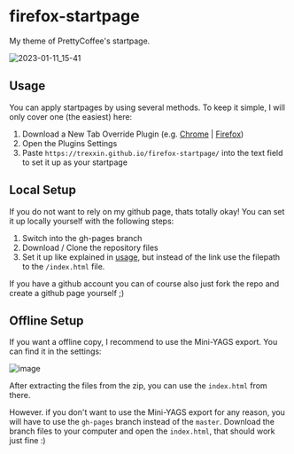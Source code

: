 # firefox-startpage
My theme of PrettyCoffee's startpage.

![2023-01-11_15-41](https://user-images.githubusercontent.com/52933202/211924395-dacdd4fd-0290-4622-89d0-bdd94e50c8a2.png)

## Usage
You can apply startpages by using several methods. To keep it simple, I will only cover one (the easiest) here:
1. Download a New Tab Override Plugin (e.g. [Chrome](https://chrome.google.com/webstore/detail/new-tab-redirect/icpgjfneehieebagbmdbhnlpiopdcmna) | [Firefox](https://addons.mozilla.org/en-US/firefox/addon/new-tab-override/))
1. Open the Plugins Settings
1. Paste `https://trexxin.github.io/firefox-startpage/` into the text field to set it up as your startpage

## Local Setup
If you do not want to rely on my github page, thats totally okay!
You can set it up locally yourself with the following steps:
1. Switch into the gh-pages branch
1. Download / Clone the repository files
1. Set it up like explained in [usage](#usage), but instead of the link use the filepath to the `/index.html` file.

If you have a github account you can of course also just fork the repo and create a github page yourself ;)


## Offline Setup
If you want a offline copy, I recommend to use the Mini-YAGS export. You can find it in the settings:
 
![image](https://user-images.githubusercontent.com/52933202/211925732-c608c8e0-60e9-4c33-b268-0ecaa6c76bd5.png)

After extracting the files from the zip, you can use the `index.html` from there.
 
However. if you don't want to use the Mini-YAGS export for any reason, you will have to use the `gh-pages` branch instead of the `master`. Download the branch files to your computer and open the `index.html`, that should work just fine :)
 

